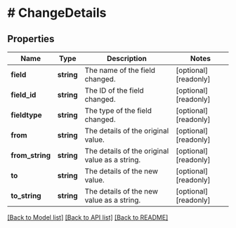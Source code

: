 # # ChangeDetails

## Properties

Name | Type | Description | Notes
------------ | ------------- | ------------- | -------------
**field** | **string** | The name of the field changed. | [optional] [readonly]
**field_id** | **string** | The ID of the field changed. | [optional] [readonly]
**fieldtype** | **string** | The type of the field changed. | [optional] [readonly]
**from** | **string** | The details of the original value. | [optional] [readonly]
**from_string** | **string** | The details of the original value as a string. | [optional] [readonly]
**to** | **string** | The details of the new value. | [optional] [readonly]
**to_string** | **string** | The details of the new value as a string. | [optional] [readonly]

[[Back to Model list]](../../README.md#models) [[Back to API list]](../../README.md#endpoints) [[Back to README]](../../README.md)
